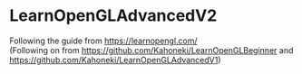 # LearnOpenGLAdvancedV2
Following the guide from https://learnopengl.com/
<br>
(Following on from https://github.com/Kahoneki/LearnOpenGLBeginner and https://github.com/Kahoneki/LearnOpenGLAdvancedV1)
